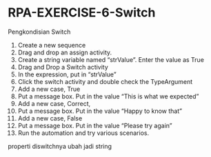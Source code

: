# RPA-EXERCISE-6-Switch
Pengkondisian Switch

1. Create a new sequence
2. Drag and drop an assign activity.
3. Create a string variable named “strValue”. Enter the value as True
4. Drag and Drop a Switch activity
5. In the expression, put in “strValue”
6. Click the switch activity and double check the TypeArgument
7. Add a new case, True
8. Put a message box. Put in the value “This is what we expected”
9. Add a new case, Correct,
10. Put a message box. Put in the value “Happy to know that”
11. Add a new case, False
12. Put a message box. Put in the value “Please try again”
13. Run the automation and try various scenarios.

properti diswitchnya ubah jadi string
